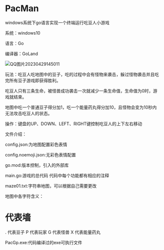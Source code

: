 # PacMan
windows系统下go语言实现一个终端运行吃豆人小游戏

系统：windows10

语言：Go

编译器：GoLand


![QQ图片20230429145011](https://user-images.githubusercontent.com/111231983/235289192-15794acf-99ed-43de-b042-11e217df7936.png)

玩法：吃豆人吃地图中的豆子，吃的过程中会有怪物来袭击，躲过怪物袭击并且吃完所有豆子游戏即获得胜利。

吃豆人只有三条生命，被怪兽成功袭击一次就减少一条生命值，生命值为0时，游戏就结束。

地图中吃一个普通豆子得分加1，吃一个能量药丸得分加10，且怪物会变为10秒内无法攻击吃豆人的状态。

操作：键盘的UP、DOWN、LEFT、RIGHT键控制吃豆人的上下左右移动


文件介绍：

config.json:为地图配置彩色表情

config.noemoji.json:无彩色表情配置

go.mod:版本控制，引入的外部库

main.go:游戏的总代码
代码中每个功能都有相应的注释

maze01.txt:字符串地图，可以根据自己需要更改

地图中各字符含义：

# 代表墙
. 代表豆子
P 代表玩家
G 代表怪兽
X 代表能量药丸

PacGp.exe:代码编译过的exe可执行文件





